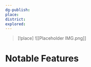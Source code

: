 ```yaml
---
dg-publish:
place:
district:
explored:
---
```


>[!place]
>![[Placeholder IMG.png]]


# Notable Features